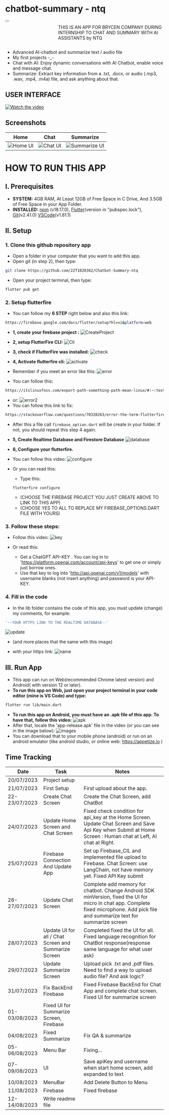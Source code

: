 # chatbot-summary - ntq

<div style="display: flex;">
  <div style="flex: 1;">
    <a href="https://www.facebook.com/quang.nguyenthe.710">
      <img src="assets/images/myface.png" width="27%" height="27%">
    </a>
  </div>
  
  <div style="flex: 2;">
    <p>THIS IS AN APP FOR BRYCEN COMPANY DURING INTERNSHIP TO CHAT AND SUMMARY WITH AI ASSISTANTS by NTQ
</p>
  </div>
</div>

* Advanced AI-chatbot and summarize text / audio file
* My first projects -_-
* Chat with AI: Enjoy dynamic conversations with AI Chatbot, enable voice and message chat.
* Summarize: Extract key information from a .txt, .docx, or audio (.mp3, .wav, .mp4, .m4a) file, and ask anything about that. 

## USER INTERFACE

[![Watch the video](https://img.youtube.com/vi/R5Kr0DM3dJc/maxresdefault.jpg)](https://www.youtube.com/watch?v=R5Kr0DM3dJc)


## Screenshots

| Home                                 | Chat                                 | Summarize                                 |
|----------------------------------------------|----------------------------------------------|----------------------------------------------|
| ![Home UI](screenshots/home.gif) | ![Chat UI](screenshots/chat.gif) | ![Summarize UI](screenshots/summary.gif) |


# HOW TO RUN THIS APP 

## I. Prerequisites

- **SYSTEM:** 4GB RAM, At Least 12GB of Free Space in C Drive, And 3.5GB of Free Space in your App Folder.
- **INSTALLED:** [npm](https://nodejs.org/en) (v18.17.0), [Flutter](https://docs.flutter.dev/get-started/install)(version in "pubspec.lock"), [Git](https://git-scm.com/downloads)(v2.41.0)
[VSCode](https://code.visualstudio.com/)(v1.81.1)

## II. Setup
### 1. Clone this github repository app

- Open a folder in your computer that you want to add this app.
- Open git (in step 2), then type:

```bash
git clone https://github.com/22T1020362/Chatbot-Summary-ntq
```
- Open your project terminal, then type:
```bash
flutter pub get
```
### 2. Setup flutterfire
- You can follow my **6 STEP** right below and also this link: 
```bash
https://firebase.google.com/docs/flutter/setup?hl=vi&platform=web
```
- **1, create your firebase project :**
![CreateProject](assets/files/createProject.gif)

- **2, setup FlutterFire CLI:**
![Cli](assets/files/cli.gif)

- **3, check if FlutterFire was installed:**
![check](assets/files/check.gif)

- **4, Activate flutterfire cli:**
![activate](assets/files/activate.gif)
- Remember if you meet an error like this:
![error](screenshots/error.png)
- You can follow this:
```bash
https://itslinuxfoss.com/export-path-something-path-mean-linux/#:~:text=The%20%E2%80%9Cexport%20PATH%3Dsomething%3A%24PATH%E2%80%9D%20command%20changes%20the,add%20multiple%20directories%20to%20PATH.
```
- or:
![error2](screenshots/error2.png)
- You can follow this link to fix:
```bash
https://stackoverflow.com/questions/70320263/error-the-term-flutterfire-is-not-recognized-as-the-name-of-a-cmdlet-functio
```

- After this a file call ```firebase_option.dart``` will be create in your folder. If not, you should repeat this step 4 again.

- **5, Create Realtime Database and Firestore Database**
![database](assets/files/database.gif)
- **6, Configure your flutterfire.**

- You can follow this video:
![configure](assets/files/configure.gif)
 

- Or you can read this:
    + Type this:
    ```
    flutterfire configure 
    ```
    + (CHOOSE THE FIREBASE PROJECT YOU JUST CREATE ABOVE TO LINK TO THIS APP)
    + (CHOOSE YES TO ALL TO REPLACE MY FIREBASE_OPTIONS.DART FILE WITH YOURS)


### 3. Follow these steps: 
- Follow this video:
![key](assets/files/key.gif)

- Or read this:
    + Get a ChatGPT API-KEY . You can log in to 'https://platform.openai.com/account/api-keys' to get one or simply just borrow ones.
    + Use that key to log into 'http://api.openai.com/v1/models' with username blanks (not insert anything) and password is your API-KEY.

### 4. Fill in the code
- In the lib folder contains the code of this app, you must update (change) my comments, for example: 
```bash
'--YOUR HTTPS LINK TO THE REALTIME DATABASE--'
```
![update](screenshots/update.png)
- (and more places that the same with this image)

- with your https link:
![name](screenshots/name.png)

## III. Run App

- This app can run on Web(recommended Chrome latest version) and Android( with version 12 or later).
- **To run this app on Web, just open your project terminal in your code editor (mine is VS Code) and type:**
```bash
flutter run lib/main.dart
```
- **To run this app on Android, you must have an .apk file of this app. To have that, follow this video:**
![apk](assets/files/apk.gif)
- After that, locale the 'app-release.apk' file in the video (or you can see in the image below):
![images](screenshots/apk.png)
- You can download that to your mobile phone (android) or run on an android emulator (like android studio, or online web:
https://appetize.io )

## Time Tracking

| Date         | Task                | Notes                                               |
|--------------|---------------------|-----------------------------------------------------|
| 20/07/2023     | Project setup       |                                                     |
| 21/07/2023 | First Setup     | First upload about the app. |
| 22-23/07/2023 | Create Chat Screen  | Create the Chat Screen, add ChatBot     |
| 24/07/2023     | Update Home Screen and Chat Screen        | Fixed check condition for api_key at the Home Screen. Update Chat Screen and Save Api Key when Submit at Home Screen : Human chat at Left, AI chat at Right.   |
| 25/07/2023 | Firebase Connection And Update App | Set up Firebase_CIL and implemented file upload to Firebase. Chat Screen: use LangChain, not have memory yet. Fixed API Key submit  |
| 26-27/07/2023     | Update Chat Screen       |   Complete add memory for chatbot. Change Android SDK minVersion, fixed the UI for micro in chat app. Complete fixed microphone. Add pick file and summarize text for summarize screen      |
| 28/07/2023     | Update UI for all / Chat Screen and Summarize Screen       |  Completed fixed the UI for all. Fixed language recognition for ChatBot response(response same language for what user ask)  |
| 29/07/2023     | Update Summarize Screen       | Upload pick .txt and .pdf files. Need to find a way to upload audio file? And ask logic?    |
| 31/07/2023     | Fix BackEnd Firebase       | Fixed Firebase BackEnd for Chat App and complete chat screen. Fixed UI for summarize screen  |
| 01-03/08/2023     | Fixed UI for Summarize Screen, Firebase       |     |
| 04/08/2023     | Fixed Summarize  |   Fix QA & summarize  |
| 05-06/08/2023     | Menu Bar      |   Fixing...  |
| 07-09/08/2023     | UI     |  Save apiKey and username when start home screen, add expanded to text   |   
| 10/08/2023     | MenuBar     |  Add Delete Button to Menu   | 
| 11/08/2023     | Firebase     |  Fixed firebase   |
| 12-14/08/2023     | Write readme file     |  |
